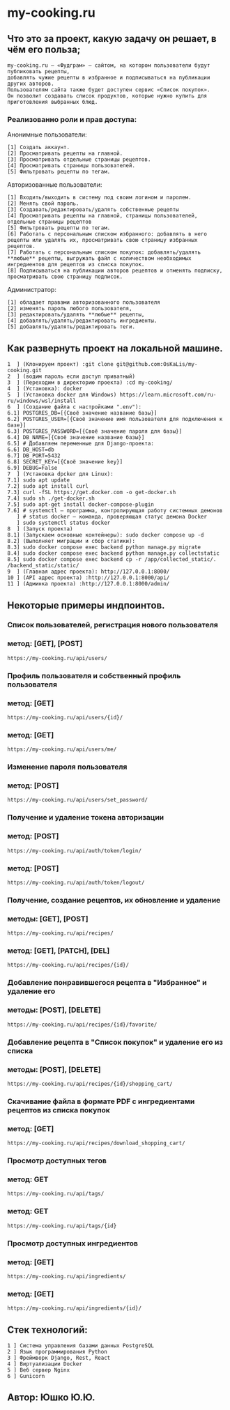# my-cooking.ru

## Что это за проект, какую задачу он решает, в чём его польза;
```
my-cooking.ru — «Фудграм» — сайтом, на котором пользователи будут публиковать рецепты,
добавлять чужие рецепты в избранное и подписываться на публикации других авторов.
Пользователям сайта также будет доступен сервис «Список покупок».
Он позволит создавать список продуктов, которые нужно купить для приготовления выбранных блюд.
```

### Реализованно роли и прав доступа:
Анонимные пользователи:
```
[1] Создать аккаунт.
[2] Просматривать рецепты на главной.
[3] Просматривать отдельные страницы рецептов.
[4] Просматривать страницы пользователей.
[5] Фильтровать рецепты по тегам.
```
Авторизованные пользователи:
```
[1] Входить/выходить в систему под своим логином и паролем.
[2] Менять свой пароль.
[3] Создавать/редактировать/удалять собственные рецепты
[4] Просматривать рецепты на главной, страницы пользователей, отдельные страницы рецептов
[5] Фильтровать рецепты по тегам.
[6] Работать с персональным списком избранного: добавлять в него рецепты или удалять их, просматривать свою страницу избранных рецептов.
[7] Работать с персональным списком покупок: добавлять/удалять **любые** рецепты, выгружать файл с количеством необходимых ингредиентов для рецептов из списка покупок.
[8] Подписываться на публикации авторов рецептов и отменять подписку, просматривать свою страницу подписок.
```
Администратор:
```
[1] обладает правами авторизованного пользователя
[2] изменять пароль любого пользователя,
[3] редактировать/удалять **любые** рецепты,
[4] добавлять/удалять/редактировать ингредиенты.
[5] добавлять/удалять/редактировать теги.
```

## Как развернуть проект на локальной машине.
```
1  ] (Клонируем проект) :git clone git@github.com:OsKaLis/my-cooking.git
2  ] (водим пароль если доступ приватный)
3  ] (Переходим в директорию проекта) :cd my-cooking/
4  ] (Установка): docker
5  ] (Установка docker для Windows) https://learn.microsoft.com/ru-ru/windows/wsl/install
6  ] (Создание файла с настройками ".env"):
6.1] POSTGRES_DB=[{Своё значение название базы}]
6.2] POSTGRES_USER=[{Своё значение имя пользователя для подключения к базе}]
6.3] POSTGRES_PASSWORD=[{Своё значение пароля для базы}]
6.4] DB_NAME=[{Своё значение название базы}]
6.5] # Добавляем переменные для Django-проекта:
6.6] DB_HOST=db
6.7] DB_PORT=5432
6.8] SECRET_KEY=[{Своё значение key}]
6.9] DEBUG=False
7  ] (Установка dpcker для Linux): 
7.1] sudo apt update
7.2] sudo apt install curl
7.3] curl -fSL https://get.docker.com -o get-docker.sh 
7.4] sudo sh ./get-docker.sh
7.5] sudo apt-get install docker-compose-plugin 
7.6] # systemctl — программа, контролирующая работу системных демонов
   ] # status docker — команда, проверяющая статус демона Docker
   ] sudo systemctl status docker 
8  ] (Запуск проекта)
8.1] (Запускаем основные контейнеры): sudo docker compose up -d
8.2] (Выполняет миграции и сбор статики):
8.3] sudo docker compose exec backend python manage.py migrate
8.4] sudo docker compose exec backend python manage.py collectstatic
8.5] sudo docker compose exec backend cp -r /app/collected_static/. /backend_static/static/
9  ] (Главная адрес проекта): http://127.0.0.1:8000/
10 ] (API адрес проекта) :http://127.0.0.1:8000/api/
11 ] (Админка проекта) :http://127.0.0.1:8000/admin/
```


## Некоторые примеры индпоинтов.
### Список пользователей, регистрация нового пользователя
### метод: [GET], [POST]
```
https://my-cooking.ru/api/users/
```
### Профиль пользователя и собственный профиль пользователя
### метод: [GET]
```
https://my-cooking.ru/api/users/{id}/     
```
### метод: [GET]
```
https://my-cooking.ru/api/users/me/     
```
### Изменение пароля пользователя
### метод: [POST]
```
https://my-cooking.ru/api/users/set_password/     
```
### Получение и удаление токена авторизации
### метод: [POST]
```
https://my-cooking.ru/api/auth/token/login/
```
### метод: [POST]
```
https://my-cooking.ru/api/auth/token/logout/
```
### Получение, создание рецептов, их обновление и удаление
### методы: [GET], [POST]
```
https://my-cooking.ru/api/recipes/   
```
### метод: [GET], [PATCH], [DEL]
```
https://my-cooking.ru/api/recipes/{id}/   
```
### Добавление понравившегося рецепта в "Избранное" и удаление его
### методы: [POST], [DELETE]
```
https://my-cooking.ru/api/recipes/{id}/favorite/    
```
### Добавление рецепта в "Список покупок" и удаление его из списка
### методы: [POST], [DELETE]
```
https://my-cooking.ru/api/recipes/{id}/shopping_cart/    
```
### Скачивание файла в формате PDF с ингредиентами рецептов из списка покупок
### метод: [GET]
```
https://my-cooking.ru/api/recipes/download_shopping_cart/     
```
### Просмотр доступных тегов
### метод: GET
```
https://my-cooking.ru/api/tags/     
```
### метод: GET
```
https://my-cooking.ru/api/tags/{id}     
```
### Просмотр доступных ингредиентов
### метод: [GET]
```
https://my-cooking.ru/api/ingredients/     
```
### метод: [GET]
```
https://my-cooking.ru/api/ingredients/{id}/    
```

## Cтек технологий:
```
1 ] Cистема управления базами данных PostgreSQL
2 ] Язык программирования Python
3 ] Фреймворк Django, Rest, React
4 ] Виртуализации Docker
5 ] Веб сервер Nginx
6 ] Gunicorn
```

## Автор: Юшко Ю.Ю.
